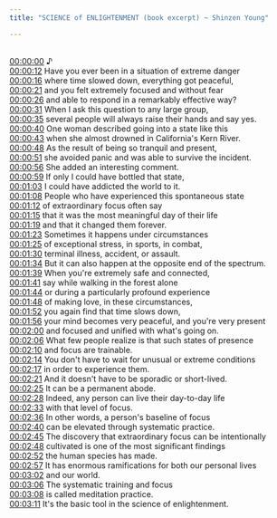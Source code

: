 ```yaml
---
title: "SCIENCE of ENLIGHTENMENT (book excerpt) ~ Shinzen Young"

---
```

<br>[00:00:00](https://www.youtube.com/watch?v=EOyl8mbQUJE&t=0)   ♪ 
<br>[00:00:12](https://www.youtube.com/watch?v=EOyl8mbQUJE&t=12)   Have you ever been in a situation of extreme danger 
<br>[00:00:16](https://www.youtube.com/watch?v=EOyl8mbQUJE&t=16)   where time slowed down, everything got peaceful, 
<br>[00:00:21](https://www.youtube.com/watch?v=EOyl8mbQUJE&t=21)   and you felt extremely focused and without fear 
<br>[00:00:26](https://www.youtube.com/watch?v=EOyl8mbQUJE&t=26)   and able to respond in a remarkably effective way? 
<br>[00:00:31](https://www.youtube.com/watch?v=EOyl8mbQUJE&t=31)   When I ask this question to any large group, 
<br>[00:00:35](https://www.youtube.com/watch?v=EOyl8mbQUJE&t=35)   several people will always raise their hands and say yes. 
<br>[00:00:40](https://www.youtube.com/watch?v=EOyl8mbQUJE&t=40)   One woman described going into a state like this 
<br>[00:00:43](https://www.youtube.com/watch?v=EOyl8mbQUJE&t=43)   when she almost drowned in California's Kern River. 
<br>[00:00:48](https://www.youtube.com/watch?v=EOyl8mbQUJE&t=48)   As the result of being so tranquil and present, 
<br>[00:00:51](https://www.youtube.com/watch?v=EOyl8mbQUJE&t=51)   she avoided panic and was able to survive the incident. 
<br>[00:00:56](https://www.youtube.com/watch?v=EOyl8mbQUJE&t=56)   She added an interesting comment. 
<br>[00:00:59](https://www.youtube.com/watch?v=EOyl8mbQUJE&t=59)   If only I could have bottled that state, 
<br>[00:01:03](https://www.youtube.com/watch?v=EOyl8mbQUJE&t=63)   I could have addicted the world to it. 
<br>[00:01:08](https://www.youtube.com/watch?v=EOyl8mbQUJE&t=68)   People who have experienced this spontaneous state 
<br>[00:01:12](https://www.youtube.com/watch?v=EOyl8mbQUJE&t=72)   of extraordinary focus often say 
<br>[00:01:15](https://www.youtube.com/watch?v=EOyl8mbQUJE&t=75)   that it was the most meaningful day of their life 
<br>[00:01:19](https://www.youtube.com/watch?v=EOyl8mbQUJE&t=79)   and that it changed them forever. 
<br>[00:01:23](https://www.youtube.com/watch?v=EOyl8mbQUJE&t=83)   Sometimes it happens under circumstances 
<br>[00:01:25](https://www.youtube.com/watch?v=EOyl8mbQUJE&t=85)   of exceptional stress, in sports, in combat, 
<br>[00:01:30](https://www.youtube.com/watch?v=EOyl8mbQUJE&t=90)   terminal illness, accident, or assault. 
<br>[00:01:34](https://www.youtube.com/watch?v=EOyl8mbQUJE&t=94)   But it can also happen at the opposite end of the spectrum. 
<br>[00:01:39](https://www.youtube.com/watch?v=EOyl8mbQUJE&t=99)   When you're extremely safe and connected, 
<br>[00:01:41](https://www.youtube.com/watch?v=EOyl8mbQUJE&t=101)   say while walking in the forest alone 
<br>[00:01:44](https://www.youtube.com/watch?v=EOyl8mbQUJE&t=104)   or during a particularly profound experience 
<br>[00:01:48](https://www.youtube.com/watch?v=EOyl8mbQUJE&t=108)   of making love, in these circumstances, 
<br>[00:01:52](https://www.youtube.com/watch?v=EOyl8mbQUJE&t=112)   you again find that time slows down, 
<br>[00:01:56](https://www.youtube.com/watch?v=EOyl8mbQUJE&t=116)   your mind becomes very peaceful, and you're very present 
<br>[00:02:00](https://www.youtube.com/watch?v=EOyl8mbQUJE&t=120)   and focused and unified with what's going on. 
<br>[00:02:06](https://www.youtube.com/watch?v=EOyl8mbQUJE&t=126)   What few people realize is that such states of presence 
<br>[00:02:10](https://www.youtube.com/watch?v=EOyl8mbQUJE&t=130)   and focus are trainable. 
<br>[00:02:14](https://www.youtube.com/watch?v=EOyl8mbQUJE&t=134)   You don't have to wait for unusual or extreme conditions 
<br>[00:02:17](https://www.youtube.com/watch?v=EOyl8mbQUJE&t=137)   in order to experience them. 
<br>[00:02:21](https://www.youtube.com/watch?v=EOyl8mbQUJE&t=141)   And it doesn't have to be sporadic or short-lived. 
<br>[00:02:25](https://www.youtube.com/watch?v=EOyl8mbQUJE&t=145)   It can be a permanent abode. 
<br>[00:02:28](https://www.youtube.com/watch?v=EOyl8mbQUJE&t=148)   Indeed, any person can live their day-to-day life 
<br>[00:02:33](https://www.youtube.com/watch?v=EOyl8mbQUJE&t=153)   with that level of focus. 
<br>[00:02:36](https://www.youtube.com/watch?v=EOyl8mbQUJE&t=156)   In other words, a person's baseline of focus 
<br>[00:02:40](https://www.youtube.com/watch?v=EOyl8mbQUJE&t=160)   can be elevated through systematic practice. 
<br>[00:02:45](https://www.youtube.com/watch?v=EOyl8mbQUJE&t=165)   The discovery that extraordinary focus can be intentionally 
<br>[00:02:48](https://www.youtube.com/watch?v=EOyl8mbQUJE&t=168)   cultivated is one of the most significant findings 
<br>[00:02:52](https://www.youtube.com/watch?v=EOyl8mbQUJE&t=172)   the human species has made. 
<br>[00:02:57](https://www.youtube.com/watch?v=EOyl8mbQUJE&t=177)   It has enormous ramifications for both our personal lives 
<br>[00:03:02](https://www.youtube.com/watch?v=EOyl8mbQUJE&t=182)   and our world. 
<br>[00:03:06](https://www.youtube.com/watch?v=EOyl8mbQUJE&t=186)   The systematic training and focus 
<br>[00:03:08](https://www.youtube.com/watch?v=EOyl8mbQUJE&t=188)   is called meditation practice. 
<br>[00:03:11](https://www.youtube.com/watch?v=EOyl8mbQUJE&t=191)   It's the basic tool in the science of enlightenment. 
<br>